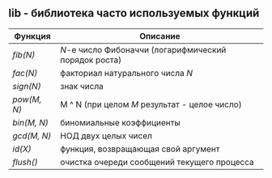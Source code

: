 ## lib - библиотека часто используемых функций
|     Функция       |                            Описание                  |  
|-------------------|------------------------------------------------------|  
|*fib(N)*           | *N*-е число Фибоначчи (логарифмический порядок роста)|  
|*fac(N)*           | факториал натурального числа *N*                     |  
|*sign(N)*          | знак числа                                           |  
|*pow(M, N)*        | M ^ N (при целом *M* результат - целое число)        |  
|*bin(M, N)*        | биномиальные коэффициенты                            |  
|*gcd(M, N)*        | НОД двух целых чисел                                 |  
|*id(X)*            | функция, возвращающая свой аргумент                  |  
|*flush()*          | очистка очереди сообщений текущего процесса          |  
